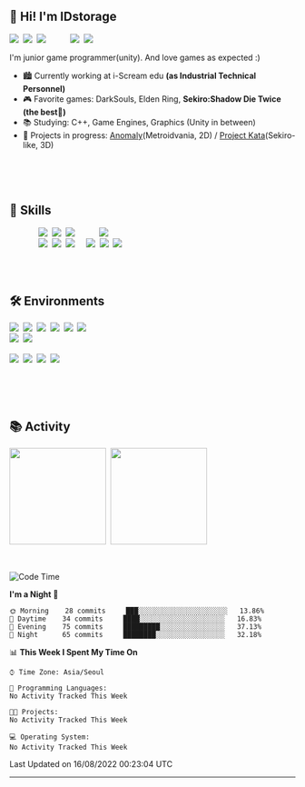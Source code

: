 ## 👋 Hi! I'm IDstorage

<p>
  <img src ="https://img.shields.io/badge/Slack-4A154B?style=flat-square&logo=slack&logoColor=white"</a>&nbsp
  <img src ="https://img.shields.io/badge/Gmail-D14836?style=flat-square&logo=gmail&logoColor=white&link=mailto:idstorage1892@gmail.com"/></a>&nbsp
  <img src ="https://img.shields.io/badge/LinkedIn-0077B5?style=flat-square&logo=linkedin&logoColor=white&link=https://www.linkedin.com/in/minjong-kim-b3686a232/"/></a>&nbsp
  &nbsp;&nbsp;&nbsp;&nbsp;&nbsp;&nbsp;&nbsp;&nbsp;
  <img src ="https://img.shields.io/badge/Steam-000000?style=flat-square&logo=steam&logoColor=white&link=https://steamcommunity.com/profiles/76561198384433276"/></a>&nbsp
  <img src ="https://img.shields.io/badge/Discord-7289DA?style=flat-square&logo=discord&logoColor=white"/></a>
</p>

I'm junior game programmer(unity). And love games as expected :)<br>

- 🏙 Currently working at i-Scream edu **(as Industrial Technical Personnel)**
- 🎮 Favorite games: DarkSouls, Elden Ring, **Sekiro:Shadow Die Twice (the best👑)**
- 📚 Studying: C++, Game Engines, Graphics (Unity in between)
- 📌 Projects in progress: [Anomaly](https://github.com/IgnorantSquad/anomaly-unity)(Metroidvania, 2D) / [Project Kata](https://github.com/IDstorage/project-kata)(Sekiro-like, 3D)

<br>
<br>
<br>

<h2>📝 Skills</h2>

<p>
&nbsp;&nbsp;&nbsp;&nbsp;&nbsp;&nbsp;&nbsp;&nbsp;&nbsp;&nbsp;&nbsp;&nbsp;
<img src ="https://img.shields.io/badge/C%23-239120?style=for-the-badge&logo=c-sharp&logoColor=white"</a>&nbsp
<img src ="https://img.shields.io/badge/Unity-100000?style=for-the-badge&logo=unity&logoColor=white"</a>&nbsp
<img src ="https://img.shields.io/badge/C%2B%2B-00599C?style=for-the-badge&logo=c%2B%2B&logoColor=white"</a>
&nbsp;&nbsp;&nbsp;&nbsp;&nbsp;&nbsp;&nbsp;&nbsp;&nbsp
<img src ="https://img.shields.io/badge/Firebase%20RTDB-039BE5?style=flat-square&logo=Firebase&logoColor=white"</a>&nbsp
<br>
&nbsp;&nbsp;&nbsp;&nbsp;&nbsp;&nbsp;&nbsp;&nbsp;&nbsp;&nbsp;&nbsp;&nbsp;
<img src ="https://img.shields.io/badge/C-00599C?style=for-the-badge&logo=c&logoColor=white"</a>&nbsp
<img src ="https://img.shields.io/badge/Python-3776AB?style=for-the-badge&logo=python&logoColor=white"</a>&nbsp
<img src ="https://img.shields.io/badge/Unreal-313131?style=for-the-badge&logo=unrealengine&logoColor=white"</a>
&nbsp;&nbsp;&nbsp
<img src ="https://img.shields.io/badge/DynamoDB-4053D6?style=flat-square&logo=Amazon%20DynamoDB&logoColor=white"</a>&nbsp
<img src ="https://img.shields.io/badge/Amazon%20S3-D14836?style=flat-square&logo=Amazon%20DynamoDB&logoColor=white"</a>&nbsp
<img src ="https://img.shields.io/badge/jenkins-%232C5263.svg?style=flat-square&logo=jenkins&logoColor=white"</a>
</p>

<br>
<br>

<h2>🛠 Environments</h2>
<p>
<img src ="https://img.shields.io/badge/Windows-0078D6?style=flat-square&logo=windows&logoColor=white"</a>&nbsp
  <img src ="https://img.shields.io/badge/mac%20os-000000?style=flat-square&logo=apple&logoColor=white"</a>&nbsp
  <img src ="https://img.shields.io/badge/Terminal-%234D4D4D.svg?style=flat-square&logo=windows-terminal&logoColor=white"</a>&nbsp
  <img src ="https://img.shields.io/badge/Visual_Studio-5C2D91?style=flat-square&logo=visual%20studio&logoColor=white"</a>&nbsp
  <img src ="https://img.shields.io/badge/VSCode-0078d7.svg?style=flat-square&logo=visual-studio-code&logoColor=white"</a>&nbsp
  <img src ="https://img.shields.io/badge/VIM-%2311AB00.svg?style=flat-square&logo=vim&logoColor=white"</a>
  <br>
  <img src ="https://img.shields.io/badge/github-%23121011.svg?style=flat-square&logo=github&logoColor=white"</a>&nbsp
  <img src ="https://img.shields.io/badge/gitlab-%23181717.svg?style=flat-square&logo=gitlab&logoColor=white"</a>
  <br>
  <br>
  <img src ="https://img.shields.io/badge/Obsidian-5C2D91?style=flat-square&logo=obsidian&logoColor=white"</a>&nbsp
  <img src ="https://img.shields.io/badge/Trello-0052CC?style=flat-square&logo=trello&logoColor=white"</a>&nbsp
  <img src ="https://img.shields.io/badge/Todoist-E44332?style=flat-square&logo=todoist&logoColor=white"</a>&nbsp
  <img src ="https://img.shields.io/badge/Notion-000000?style=flat-square&logo=notion&logoColor=white"</a>
</p>

<br>
<br>
<br>

<h2>📚 Activity</h2>
<p>
  <img src ="https://github-readme-stats.vercel.app/api?username=IDstorage&theme=radical" height = "170"/></a>&nbsp
  <img src ="https://github-readme-stats.vercel.app/api/top-langs/?username=IDstorage&layout=compact&theme=radical" height = "170"/></a>&nbsp
</p>

<br>

<!--START_SECTION:waka-->
![Code Time](http://img.shields.io/badge/Code%20Time-0%20secs-blue)

**I'm a Night 🦉** 

```text
🌞 Morning    28 commits     ███░░░░░░░░░░░░░░░░░░░░░░   13.86% 
🌆 Daytime    34 commits     ████░░░░░░░░░░░░░░░░░░░░░   16.83% 
🌃 Evening    75 commits     █████████░░░░░░░░░░░░░░░░   37.13% 
🌙 Night      65 commits     ████████░░░░░░░░░░░░░░░░░   32.18%

```


📊 **This Week I Spent My Time On** 

```text
⌚︎ Time Zone: Asia/Seoul

💬 Programming Languages: 
No Activity Tracked This Week

🐱‍💻 Projects: 
No Activity Tracked This Week

💻 Operating System: 
No Activity Tracked This Week

```


 Last Updated on 16/08/2022 00:23:04 UTC
<!--END_SECTION:waka-->

---
